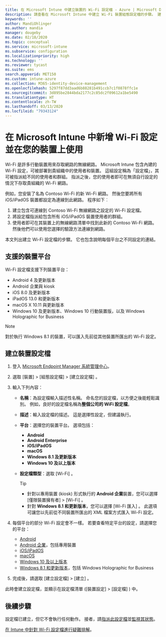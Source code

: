 ```yaml
---
title: 在 Microsoft Intune 中建立裝置的 Wi-Fi 設定檔 - Azure | Microsoft Docs
description: 請查看在 Microsoft Intune 中建立 Wi-Fi 裝置組態設定檔的步驟。 建立適用於 Android、Android 企業、Android kiosk、iOS、iPadOS、macOS、Windows 10 及更新版本，以及 Windows Holographic for Business 的設定檔。 您可以使用這些設定檔建立 WiFi 連線以使用憑證、選擇 EAP 類型、選取驗證方法、啟用 Proxy，以及執行更多作業。
keywords: ''
author: MandiOhlinger
ms.author: mandia
manager: dougeby
ms.date: 02/18/2020
ms.topic: conceptual
ms.service: microsoft-intune
ms.subservice: configuration
ms.localizationpriority: high
ms.technology: ''
ms.reviewer: tycast
ms.suite: ems
search.appverid: MET150
ms.custom: intune-azure
ms.collection: M365-identity-device-management
ms.openlocfilehash: 5297f87dd3aad6b88281b491ccb7c1f0878ffc1e
ms.sourcegitcommit: 3d895be2844bda2177c2c85dc2f09612a1be5490
ms.translationtype: HT
ms.contentlocale: zh-TW
ms.lasthandoff: 03/13/2020
ms.locfileid: "79343124"
---
```

# <a name="add-and-use-wi-fi-settings-on-your-devices-in-microsoft-intune"></a>在 Microsoft Intune 中新增 Wi-Fi 設定並在您的裝置上使用

Wi-Fi 是許多行動裝置用來存取網路的無線網路。 Microsoft Intune 包含內建的 Wi-Fi 設定，可被部署到貴組織中的使用者和裝置。 這組設定稱為「設定檔」，其可被指派給不同的使用者和群組。 指派之後，您的使用者即可在無須自行設定的情況下存取貴組織的 Wi-Fi 網路。

例如，您安裝了名為 Contoso Wi-Fi 的新 Wi-Fi 網路。 然後您要將所有 iOS/iPadOS 裝置都設定為連線到此網路。 程序如下︰

1. 建立包含可連線到 Contoso Wi-Fi 無線網路之設定的 Wi-Fi 設定檔。
2. 將設定檔指派給包含所有 iOS/iPadOS 裝置使用者的群組。
3. 使用者即可在其裝置上的無線網路清單中找到此新的 Contoso Wi-Fi 網路。 然後他們可以使用您選擇的驗證方法連線到網路。

本文列出建立 Wi-Fi 設定檔的步驟。 它也包含說明每個平台之不同設定的連結。

## <a name="supported-device-platforms"></a>支援的裝置平台

Wi-Fi 設定檔支援下列裝置平台：

- Android 4 及更新版本
- Android 企業與 kiosk
- iOS 8.0 及更新版本
- iPadOS 13.0 和更新版本
- macOS X 10.11 與更新版本
- Windows 10 及更新版本、Windows 10 行動裝置版，以及 Windows Holographic for Business

> [!NOTE]
> 對於執行 Windows 8.1 的裝置，可以匯入先前從其他裝置所匯出的 Wi-Fi 設定。

## <a name="create-a-device-profile"></a>建立裝置設定檔

1. 登入 [Microsoft Endpoint Manager 系統管理中心](https://go.microsoft.com/fwlink/?linkid=2109431)。
2. 選取 [裝置]   > [組態設定檔]   > [建立設定檔]  。
3. 輸入下列內容：

    - **名稱**：為設定檔輸入描述性名稱。 命名您的設定檔，以方便之後能輕鬆識別。 例如，良好的設定檔名稱為**整個公司的 WiFi 設定檔**。
    - **描述**：輸入設定檔的描述。 這是選擇性設定，但建議執行。
    - **平台**：選擇您的裝置平台。 選項包括：

      - **Android**
      - **Android Enterprise**
      - **iOS/iPadOS**
      - **macOS**
      - **Windows 8.1 及更新版本**
      - **Windows 10 及以上版本**

    - **設定檔類型**：選取 [Wi-Fi]  。

      > [!TIP]
      >
      > - 針對以專用裝置 (kiosk) 形式執行的 **Android 企業**裝置，您可以選擇 [僅限裝置擁有者]   > [Wi-Fi]  。
      > - 針對 **Windows 8.1 和更新版本**，您可以選擇 [Wi-Fi 匯入]  。 此選項可讓您以先前從不同裝置所匯出的 XML 檔案方式匯入 Wi-Fi 設定。

4. 每個平台的部分 Wi-Fi 設定會不一樣。 若要查看特定平台的設定，請選擇您的平台：

    - [Android](wi-fi-settings-android.md)
    - [Android 企業](wi-fi-settings-android-enterprise.md)，包括專用裝置
    - [iOS/iPadOS](wi-fi-settings-ios.md)
    - [macOS](wi-fi-settings-macos.md)
    - [Windows 10 及以上版本](wi-fi-settings-windows.md)
    - [Windows 8.1 和更新版本](wi-fi-settings-import-windows-8-1.md)，包括 Windows Holographic for Business

5. 完成後，請選取 [建立設定檔]   > [建立]  。

此時會建立設定檔，並顯示在設定檔清單 ([裝置設定]   > [設定檔]  ) 中。

## <a name="next-steps"></a>後續步驟

設定檔已建立，但它不會執行任何動作。 接者，請[指派此設定檔](device-profile-assign.md)並[監視其狀態](device-profile-monitor.md)。

[在 Intune 中針對 Wi-Fi 設定檔進行疑難排解](troubleshoot-wi-fi-profiles.md)。
